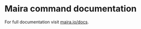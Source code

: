 # Maira command documentation

For full documentation visit [maira.io/docs](https://maira.io/docs).
